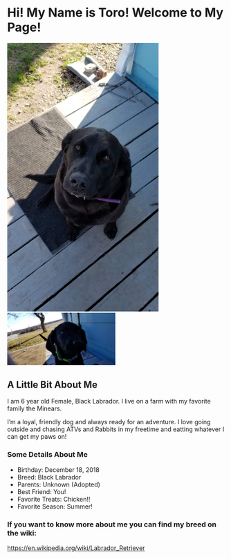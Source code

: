 # Hi! My Name is Toro! Welcome to My Page!
<img src="https://github.com/LL2323/Markdown/blob/main/20210328_172249.jpg" width="350">
<img src="https://github.com/LL2323/Markdown/blob/main/20181223_143121.jpg" width="250">

## A Little Bit About Me

I am 6 year old Female, Black Labrador. I live on a farm with my favorite family the Minears. 

I’m a loyal, friendly dog and always ready for an adventure. I love going outside and chasing ATVs and Rabbits in my freetime and eatting whatever I can get my paws on!

### Some Details About Me

 - Birthday: December 18, 2018
 - Breed: Black Labrador
 - Parents: Unknown (Adopted)
 - Best Friend: You!
 - Favorite Treats: Chicken!!
 - Favorite Season: Summer!

### If you want to know more about me you can find my breed on the wiki:
https://en.wikipedia.org/wiki/Labrador_Retriever
